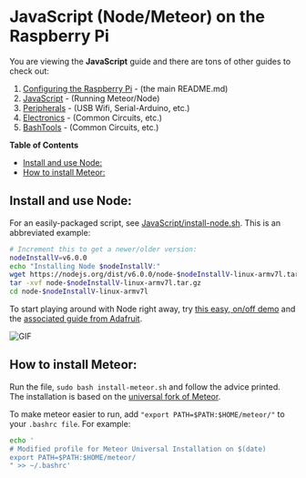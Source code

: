 # JavaScript (Node/Meteor) on the Raspberry Pi

You are viewing the **JavaScript** guide and there are tons of other guides to check out:

1. [Configuring the Raspberry Pi](README.md) - (the main README.md)
2. [JavaScript](JavaScript.md) - (Running Meteor/Node)
3. [Peripherals](Peripherals.md) - (USB Wifi, Serial-Arduino, etc.)
4. [Electronics](Electronics.md) - (Common Circuits, etc.)
5. [BashTools](BashTools.md) - (Common Circuits, etc.)

**Table of Contents**

<!-- MarkdownTOC depth="6" autolink="true" bracket="round" -->

- [Install and use Node:](#install-and-use-node)
- [How to install Meteor:](#how-to-install-meteor)

<!-- /MarkdownTOC -->

## Install and use Node:

For an easily-packaged script, see [JavaScript/install-node.sh](JavaScript/install-node.sh). This is an abbreviated example:

```bash
# Increment this to get a newer/older version:
nodeInstallV=v6.0.0
echo "Installing Node $nodeInstallV:"
wget https://nodejs.org/dist/v6.0.0/node-$nodeInstallV-linux-armv7l.tar.gz
tar -xvf node-$nodeInstallV-linux-armv7l.tar.gz
cd node-$nodeInstallV-linux-armv7l
```

To start playing around with Node right away, try [this easy, on/off demo](https://github.com/fivdi/onoff) and the [associated guide from Adafruit](https://learn.adafruit.com/node-embedded-development?view=all).

![GIF](https://learn.adafruit.com/system/assets/assets/000/021/906/original/raspberry_pi_demo.gif?1448314329)

## How to install Meteor:

Run the file, `sudo bash install-meteor.sh` and follow the advice printed. The installation is based on the [universal fork of Meteor](https://github.com/4commerce-technologies-AG/meteor).

To make meteor easier to run, add `"export PATH=$PATH:$HOME/meteor/"` to your `.bashrc file`. For example:

```bash
echo '
# Modified profile for Meteor Universal Installation on $(date)
export PATH=$PATH:$HOME/meteor/
" >> ~/.bashrc'
```
